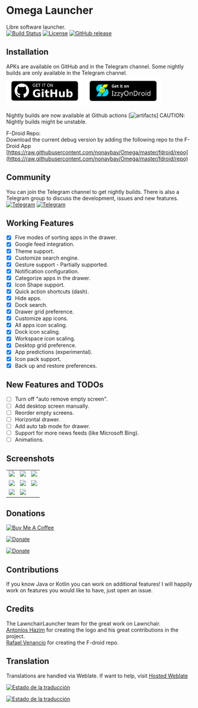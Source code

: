 # Omega Launcher
Libre software launcher. <br/>
[![Build Status](https://img.shields.io/github/workflow/status/otakuhqz/Omega/Omega%20CI?event=push&logo=github&style=for-the-badge)](https://github.com/otakuhqz/Omega/actions?query=workflow%3A%22Omega+CI%22+event%3Apush)
[![License](https://img.shields.io/badge/License-GPL%20v3-blue.svg?style=for-the-badge)](https://github.com/otakuhqz/Omega/blob/main/LICENSE)
[![GitHub release](https://img.shields.io/github/release/otakuhqz/Omega.svg?style=for-the-badge)](https://github.com/otakuhqz/Omega/releases)

## Installation
APKs are available on GitHub and in the Telegram channel. Some nightly builds
are only available in the Telegram channel.<br/>
[<img src="badge_github.png" alt="Get it on GitHub" height="80">](https://github.com/otakuhqz/omega/releases)
[<img src="badge_izzy.png" alt="Get it on IzzyOnDroid" height="80">](https://apt.izzysoft.de/fdroid/index/apk/com.saggitt.omega)

Nightly builds are now available at Github actions [![artifacts](https://github.com/otakuhqz/Omega/actions)]
CAUTION: Nightly builds might be unstable.

F-Droid Repo:<br>
Download the current debug version by adding the following repo to the F-Droid App
[https://raw.githubusercontent.com/nonaybay/Omega/master/fdroid/repo](https://raw.githubusercontent.com/nonaybay/Omega/master/fdroid/repo)
## Community
You can join the Telegram channel to get nightly builds. There is also a Telegram group
to discuss the development, issues and new features.<br/>
[![Telegram](https://img.shields.io/badge/Telegram-channel-blue.svg?style=for-the-badge)](https://t.me/omegalauncher)
[![Telegram](https://img.shields.io/badge/Telegram-group-blue.svg?style=for-the-badge)](https://t.me/joinchat/RajJ6353J0XslUHt)

##  Working Features
-   [X] Five modes of sorting apps in the drawer.
-   [X] Google feed integration.
-   [X] Theme support.
-   [X] Customize search engine.
-   [X] Gesture support
        - Partially supported.
-   [X] Notification configuration.
-   [X] Categorize apps in the drawer.
-   [X] Icon Shape support.
-   [X] Quick action shortcuts (dash).
-   [X] Hide apps.
-   [X] Dock search.
-   [X] Drawer grid preference.
-   [X] Customize app icons.
-   [X] All apps icon scaling.
-   [X] Dock icon scaling.
-   [X] Workspace icon scaling.
-   [X] Desktop grid preference.
-   [X] App predictions (experimental).
-   [X] Icon pack support.
-   [X] Back up and restore preferences.

##  New Features and TODOs
-   [ ] Turn off "auto remove empty screen".
-   [ ] Add desktop screen manually.
-   [ ] Reorder empty screens.
-   [ ] Horizontal drawer.
-   [ ] Add auto tab mode for drawer.
-   [ ] Support for more news feeds (like Microsoft Bing).
-   [ ] Animations.

##  Screenshots
<table>
    <tr>
        <td><img src="https://github.com/otakuhqz/omega/blob/master/snapshots/omega1.jpg" width="256" />
        </td>
        <td><img src="https://github.com/otakuhqz/omega/blob/master/snapshots/omega2.jpg" width="256" />
        </td>
        <td><img src="https://github.com/otakuhqz/omega/blob/master/snapshots/omega3.jpg" width="256" />
        </td>
    </tr>
        <tr>
        <td><img src="https://github.com/otakuhqz/omega/blob/master/snapshots/omega4.jpg" width="256" />
        </td>
        <td><img src="https://github.com/otakuhqz/omega/blob/master/snapshots/omega5.jpg" width="256" />
        </td>
        <td><img src="https://github.com/otakuhqz/omega/blob/master/snapshots/omega6.jpg" width="256" />
        </td>
    </tr>
     <tr>
        <td><img src="https://github.com/otakuhqz/omega/blob/master/snapshots/omega7.jpg" width="256" />
        </td>
        <td><img src="https://github.com/otakuhqz/omega/blob/master/snapshots/omega8.jpg" width="256" />
        </td>
        <td>
        </td>
    </tr>
</table>

## Donations <br/>
<a href="https://www.buymeacoffee.com/2ulp4f5" target="_blank">
    <img src="https://cdn.buymeacoffee.com/buttons/v2/default-blue.png"
    alt="Buy Me A Coffee" width="150" >
</a><br/>

[![Donate](https://img.shields.io/badge/Paypal-Donate-blue?style=for-the-badge&logo=paypal)](https://www.paypal.com/paypalme/saulhenriquez)

[![Donate](https://img.shields.io/badge/Patreon-Donate-blue?style=for-the-badge&logo=patreon)](https://www.patreon.com/omegalauncher)

## Contributions
If you know Java or Kotlin you can work on additional features!
I will happily work on features you would like to have, just open an issue.

## Credits
The LawnchairLauncher team for the great work on Lawnchair.<br>
[Antonios Hazim](https://github.com/machiav3lli) for creating the logo and his great contributions in the project.<br>
[Rafael Venancio](https://github.com/rafaelvenancio98) for creating the F-droid repo.

## Translation
Translations are handled via Weblate. If want to help, visit [Hosted Weblate](https://hosted.weblate.org/projects/omegalauncher/)

[![Estado de la traducción](https://hosted.weblate.org/widgets/omegalauncher/-/287x66-white.png)](https://hosted.weblate.org/engage/omegalauncher/)

[![Estado de la traducción](https://hosted.weblate.org/widgets/omegalauncher/-/multi-red.svg)](https://hosted.weblate.org/engage/omegalauncher/)